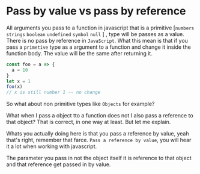 # Pass by value vs pass by reference

All arguments you pass to a function in javascript that is a primitive [`numbers` `strings` `boolean` `undefined` `symbol` `null` ] , type will be passes as a value. There is no pass by reference in `JavaScript`.
What this mean is that if you pass a `primetive` type as a argument to a function and change it inside the function body. The value will be the same after returning it.

```js
const foo = a => {
  a = 10
}
let x = 1
foo(x)
// x is still number 1 -- no change
```

So what about non primitive types like `Objects` for example?

What when I pass a object tto a function does not I also pass a reference to that object?
That is correct, in one way at least. But let me explain.

Whats you actually doing here is that you pass a reference by value, yeah that's right, remember that farce.
`Pass a reference by value`, you will hear it a lot when working with javascript.

The parameter you pass in not the object itself it is reference to that object and that reference get passed in by value.
